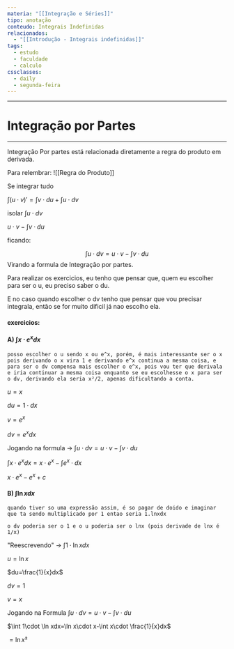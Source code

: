 ```yaml
---
materia: "[[Integração e Séries]]"
tipo: anotação
conteudo: Integrais Indefinidas
relacionados:
  - "[[Introdução - Integrais indefinidas]]"
tags:
  - estudo
  - faculdade
  - calculo
cssclasses:
  - daily
  - segunda-feira
---
```

---
# Integração por Partes
---
Integração Por partes está relacionada diretamente a regra do produto em derivada.

Para relembrar:
![[Regra do Produto]]

Se integrar tudo

$\int(u\cdot v)'=\int v\cdot du+\int u\cdot dv$

isolar $\int u\cdot dv$

$u\cdot v-\int v\cdot du$

ficando:

$$\int u\cdot dv=u\cdot v-\int v\cdot du$$
Virando a formula de Integração por partes.

Para realizar os exercicios, eu tenho que pensar que, quem eu escolher para ser o u, eu preciso saber o du.

E no caso quando escolher o dv tenho que pensar que vou precisar integrala, então se for muito dificil já nao escolho ela.

#### exercicios:

#### A) $\int x\cdot e^xdx$

```
posso escolher o u sendo x ou e^x, porém, é mais interessante ser o x pois derivando o x vira 1 e derivando e^x continua a mesma coisa, e para ser o dv compensa mais escolher o e^x, pois vou ter que derivala e iria continuar a mesma coisa enquanto se eu escolhesse o x para ser o dv, derivando ela seria x²/2, apenas dificultando a conta.
```

$u=x$

$du=1\cdot dx$

$v=e^x$

$dv=e^xdx$

Jogando na formula -> $\int u\cdot dv=u\cdot v-\int v\cdot du$

$\int x\cdot e^xdx=x\cdot e^x-\int e^x\cdot dx$

$x\cdot e^x-e^x+c$

#### B) $\int \ln xdx$

```
quando tiver so uma expressão assim, é so pagar de doido e imaginar que ta sendo multiplicado por 1 entao seria 1.lnxdx

o dv poderia ser o 1 e o u poderia ser o lnx (pois derivade de lnx é 1/x)
```

"Reescrevendo" -> $\int 1\cdot \ln xdx$

$u=\ln x$

$du=\frac{1}{x}dx$

$dv=1$

$v=x$

Jogando na Formula $\int u\cdot dv=u\cdot v-\int v\cdot du$

$\int 1\cdot \ln xdx=\ln x\cdot x-\int x\cdot \frac{1}{x}dx$

$=\ln x²$
